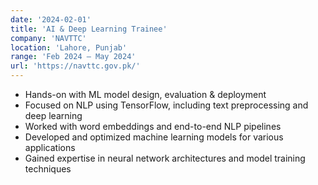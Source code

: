 ```yaml
---
date: '2024-02-01'
title: 'AI & Deep Learning Trainee'
company: 'NAVTTC'
location: 'Lahore, Punjab'
range: 'Feb 2024 – May 2024'
url: 'https://navttc.gov.pk/'
---
```


- Hands-on with ML model design, evaluation & deployment
- Focused on NLP using TensorFlow, including text preprocessing and deep learning
- Worked with word embeddings and end-to-end NLP pipelines
- Developed and optimized machine learning models for various applications
- Gained expertise in neural network architectures and model training techniques
